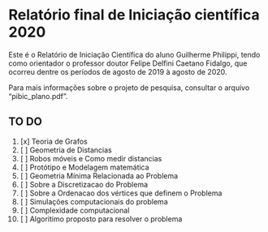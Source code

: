 # Relatório final de Iniciação científica 2020 

Este é o Relatório de Iniciação Científica do aluno Guilherme Philippi, tendo como orientador o professor doutor Felipe Delfini Caetano Fidalgo, que ocorreu dentre os períodos de agosto de 2019 à agosto de 2020.

Para mais informações sobre o projeto de pesquisa, consultar o arquivo “pibic_plano.pdf”.

## TO DO


1. [x] Teoria de Grafos
2. [ ] Geometria de Distancias
3. [ ] Robos móveis e Como medir distancias
5. [ ] Protótipo e Modelagem matemática
7. [ ] Geometria Mínima Relacionada ao Problema
8. [ ] Sobre a Discretizacao do Problema 
9. [ ] Sobre a Ordenacao dos vértices que definem o Problema
10. [ ] Simulações computacionais do problema
11. [ ] Complexidade computacional
12. [ ] Algoritimo proposto para resolver o problema  
